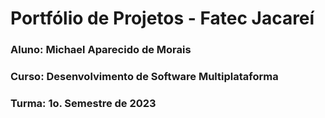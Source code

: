 # Portfólio de Projetos - Fatec Jacareí
### Aluno: Michael Aparecido de Morais
### Curso: Desenvolvimento de Software Multiplataforma
### Turma: 1o. Semestre de 2023